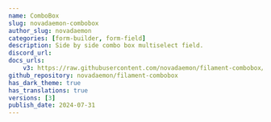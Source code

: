 ```yaml
---
name: ComboBox
slug: novadaemon-combobox
author_slug: novadaemon
categories: [form-builder, form-field]
description: Side by side combo box multiselect field.
discord_url:
docs_urls:
    v3: https://raw.githubusercontent.com/novadaemon/filament-combobox/README.md
github_repository: novadaemon/filament-combobox
has_dark_theme: true
has_translations: true
versions: [3]
publish_date: 2024-07-31
---
```

